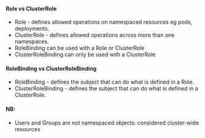 #### Role vs ClusterRole
- Role - defines allowed operations on namespaced resources eg pods, deployments.
- ClusterRole - defines allowed operations across more than one namespaces.
- RoleBinding can be used with a Role or ClusterRole
- ClusterRoleBinding can only be used with a ClusterRole
#### RoleBinding vs ClusterRoleBinding
- RoleBinding - defines the subject that can do what is defined in a Role.
- ClusterRoleBinding - defines the subject that can do what is defined in a ClusterRole.

#### NB:
- Users and Groups are not namespaced objects: considered cluster-wide resources